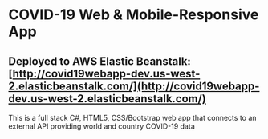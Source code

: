 # COVID-19 Web & Mobile-Responsive App

## Deployed to AWS Elastic Beanstalk:  [http://covid19webapp-dev.us-west-2.elasticbeanstalk.com/](http://covid19webapp-dev.us-west-2.elasticbeanstalk.com/)

This is a full stack C#, HTML5, CSS/Bootstrap web app that connects to an external API providing world and country COVID-19 data

 

